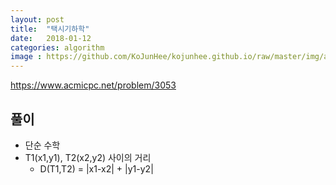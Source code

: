 ```yaml
---
layout: post
title:  "택시기하학"
date:   2018-01-12
categories: algorithm
image : https://github.com/KoJunHee/kojunhee.github.io/raw/master/img/algorithm.png
---
```


<https://www.acmicpc.net/problem/3053>

## 풀이

- 단순 수학
- T1(x1,y1), T2(x2,y2) 사이의 거리
	- D(T1,T2) = |x1-x2| + |y1-y2|



